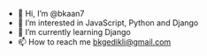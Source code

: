 - 👋 Hi, I’m @bkaan7
- 👀 I’m interested in JavaScript, Python and Django
- 🌱 I’m currently learning Django
- 📫 How to reach me bkgedikli@gmail.com


